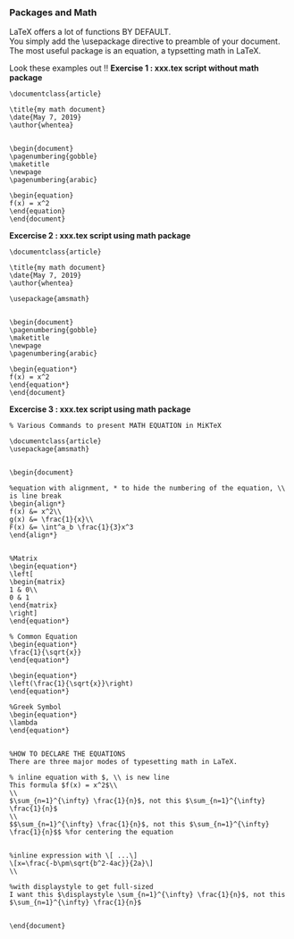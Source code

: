 ### Packages and Math
LaTeX offers a lot of functions BY DEFAULT.  
You simply add the \usepackage directive to preamble of your document.  
The most useful package is an equation, a typsetting math in LaTeX.


Look these examples out !!
**Exercise 1 : xxx.tex script without math package**
 ```
 \documentclass{article}

\title{my math document}
\date{May 7, 2019}
\author{whentea}


\begin{document}
\pagenumbering{gobble}
\maketitle
\newpage
\pagenumbering{arabic}

\begin{equation}
f(x) = x^2
\end{equation}
\end{document}
 ```
 
**Excercise 2 : xxx.tex script using math package**
 
 ```
 \documentclass{article}

\title{my math document}
\date{May 7, 2019}
\author{whentea}

\usepackage{amsmath}


\begin{document}
\pagenumbering{gobble}
\maketitle
\newpage
\pagenumbering{arabic}

\begin{equation*}
f(x) = x^2
\end{equation*}
\end{document}
 ```
 
 **Excercise 3 : xxx.tex script using math package**
 ```
% Various Commands to present MATH EQUATION in MiKTeX

\documentclass{article}
\usepackage{amsmath}


\begin{document}

%equation with alignment, * to hide the numbering of the equation, \\ is line break
\begin{align*}
 f(x) &= x^2\\
 g(x) &= \frac{1}{x}\\
 F(x) &= \int^a_b \frac{1}{3}x^3
\end{align*}


%Matrix
\begin{equation*}
\left[
\begin{matrix}
1 & 0\\
0 & 1
\end{matrix}
\right]
\end{equation*}

% Common Equation
\begin{equation*}
\frac{1}{\sqrt{x}}
\end{equation*}

\begin{equation*}
\left(\frac{1}{\sqrt{x}}\right)
\end{equation*}

%Greek Symbol
\begin{equation*}
\lambda
\end{equation*}


%HOW TO DECLARE THE EQUATIONS
There are three major modes of typesetting math in LaTeX.

% inline equation with $, \\ is new line
This formula $f(x) = x^2$\\
\\
$\sum_{n=1}^{\infty} \frac{1}{n}$, not this $\sum_{n=1}^{\infty} \frac{1}{n}$
\\
$$\sum_{n=1}^{\infty} \frac{1}{n}$, not this $\sum_{n=1}^{\infty} \frac{1}{n}$$ %for centering the equation


%inline expression with \[ ...\]
\[x=\frac{-b\pm\sqrt{b^2-4ac}}{2a}\]
\\

%with displaystyle to get full-sized
I want this $\displaystyle \sum_{n=1}^{\infty} \frac{1}{n}$, not this $\sum_{n=1}^{\infty} \frac{1}{n}$


\end{document}
 ```
 
 
 